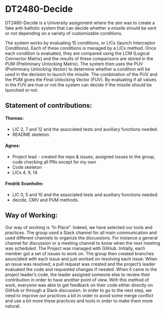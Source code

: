 # DT2480-Decide

DT2480-Decide is a University assignment where the aim was to create a fake anti-ballistic system that can decide whether a missile should be sent or not depending on a variety of customizable conditions. 


The system works by evaluating 15 conditions, or LICs (launch Interceptor Conditions). Each of these conditions is managed by a LICx method. Once each condition is evaluated, they are compared using the LCM (Logical Connector Matrix) and the results of these comparisons are stored in the PUM (Preliminary Unlocking Matrix). The system then uses the PUV (Preliminary Unlocking Vector) to determine whether a condition will be used in the decision to launch the missile. The combination of the PUV and the PUM gives the Final Unlocking Vector (FUV). By evaluating if all values in the FUV are true or not the system can decide if the missile should be launched or not.  


## Statement of contributions:
#### Thomas:
- LIC 2, 7 and 12 and the associated tests and auxiliary functions needed.
- README skeleton.

#### Agnes:
- Project lead - created the repo & issues, assigned issues to the group, code checking all PRs except for my own
- Code skeleton
- LICs 4, 9, 14

#### Fredrik Svanholm:
- LIC 0, 5 and 10 and the associated tests and auxiliary functions needed.
- decide, CMV and PUM methods.

## Way of Working:
Our way of working is “In Place”. Indeed, we have selected our tools and practices. The group used a Slack channel for all main communication and used different channels to organize the discussions. For instance a general channel for discussion or a meeting channel to know when the next meeting was scheduled. The Project was managed with GitHub. Initially, each member got a set of issues to work on. The group then created branches associated with each issue and just worked on resolving each issue.  When an issue was resolved, a pull request was created and the project’s leader evaluated the code and requested changes if needed. When it came to the project leader’s code, the leader assigned someone else to review their contribution in order to have another point of view. With this method of work, everyone was able to get feedback on their code either directly on GitHub or through a Slack discussion. In order to go to the next step, we need to improve our practices a bit in order to avoid some merge conflict and use a bit more these practices and tools in order to make them more natural. 
